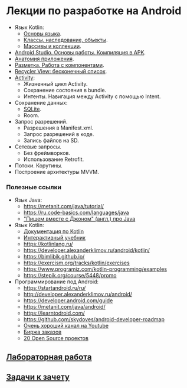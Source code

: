 # Лекции по разработке на Android
* Язык Kotlin:
  * [Основы языка](https://dmitryweiner.github.io/android-lectures/Kotlin-basics.html).
  * [Классы, наследование, объекты](https://dmitryweiner.github.io/android-lectures/Kotlin-objects.html).
  * [Массивы и коллекции](https://dmitryweiner.github.io/android-lectures/Kotlin-collections.html).
* [Android Studio. Основы работы. Компиляция в APK](https://dmitryweiner.github.io/android-lectures/Android-studio.html).
* [Анатомия приложения](https://dmitryweiner.github.io/android-lectures/Application-structure.html).
* [Разметка. Работа с компонентами](https://dmitryweiner.github.io/android-lectures/Layout-forms.html).
* [Recycler View: бесконечный список](https://dmitryweiner.github.io/android-lectures/Recycler-view.html).
* [Activity](https://dmitryweiner.github.io/android-lectures/Activity.html#/):
  * Жизненный цикл Activity.
  * Сохранение состояния в bundle.
  * Интенты. Навигация между Activity c помощью Intent.
* Сохранение данных:
  * [SQLite](https://dmitryweiner.github.io/android-lectures/SQLite.html#/).
  * Room.
* Запрос разрешений.
  * Разрешения в Manifest.xml.
  * Запрос разрешений в коде.
  * Запись файлов на SD.
* Сетевые запросы.
  * Без фреймворков.
  * Использование Retrofit.
* Потоки. Корутины.
* Построение архитектуры MVVM.

### Полезные ссылки
* Язык Java:
  * https://metanit.com/java/tutorial/
  * https://ru.code-basics.com/languages/java
  * ["Пишем вместе с Джоном" (англ.) про Java](https://www.youtube.com/c/CodingwithJohn)
* Язык Kotlin:
  * [Документация по Kotlin](https://kotlinlang.org/docs/getting-started.html)
  * [Интерактивный учебник](https://play.kotlinlang.org/koans/Introduction/Hello,%20world!/Task.kt)
  * https://kotlinlang.ru/
  * https://developer.alexanderklimov.ru/android/kotlin/
  * https://bimlibik.github.io/
  * https://exercism.org/tracks/kotlin/exercises
  * https://www.programiz.com/kotlin-programming/examples
  * https://stepik.org/course/5448/promo
* Программирование под Android:
  * https://startandroid.ru/ru/
  * http://developer.alexanderklimov.ru/android/
  * https://developer.android.com/guide
  * https://metanit.com/java/android/
  * https://learntodroid.com/
  * https://github.com/skydoves/android-developer-roadmap
  * [Очень хороший канал на Youtube](https://www.youtube.com/channel/UCofyDdGnCssPNwABNkxLFKg)
  * [Биржа заказов](https://workspace.ru/tasks/mobile-programming/)
  * [20 Open Source проектов](https://apptractor.ru/info/articles/20-open-source-proektov-dlya-android-kotoryie-mogut-nauchit-vas-novomu.html)

## [Лабораторная работа](laba.md)

## [Задачи к зачету](questions.md)


